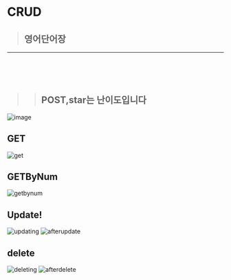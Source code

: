 # CRUD
> ## 영어단어장
---


<br/>
<br/>
<br/>










> > ## POST,star는 난이도입니다
![image](https://github.com/user-attachments/assets/7db49359-0228-47c7-81b1-3080076e90a6)

## GET
![get](https://github.com/user-attachments/assets/8eee873e-c0c0-4dbe-8621-650f29bad0bc)
## GETByNum
![getbynum](https://github.com/user-attachments/assets/5b145e76-bba5-4771-9eb2-78920025d874)
## Update!
![updating](https://github.com/user-attachments/assets/daba3346-73f0-4953-98b4-d6ab811694bb)
![afterupdate](https://github.com/user-attachments/assets/f6e83aa4-6096-455b-9386-de43aa041f39)
## delete
![deleting](https://github.com/user-attachments/assets/feeff784-4493-4136-8705-2a01ba11eec3)
![afterdelete](https://github.com/user-attachments/assets/28a4e8c7-39ee-4f3a-9bb8-102bb46b5688)
